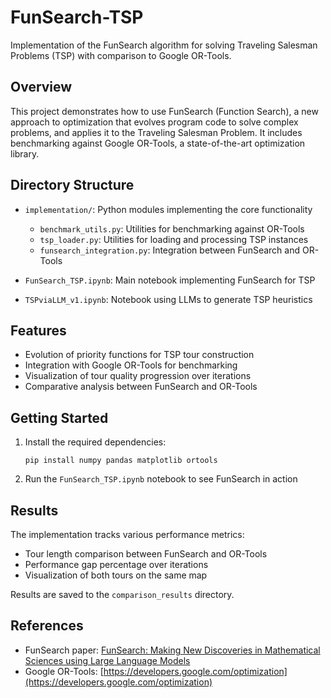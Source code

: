 # FunSearch-TSP

Implementation of the FunSearch algorithm for solving Traveling Salesman Problems (TSP) with comparison to Google OR-Tools.

## Overview

This project demonstrates how to use FunSearch (Function Search), a new approach to optimization that evolves program code to solve complex problems, and applies it to the Traveling Salesman Problem. It includes benchmarking against Google OR-Tools, a state-of-the-art optimization library.

## Directory Structure

- `implementation/`: Python modules implementing the core functionality
  - `benchmark_utils.py`: Utilities for benchmarking against OR-Tools
  - `tsp_loader.py`: Utilities for loading and processing TSP instances
  - `funsearch_integration.py`: Integration between FunSearch and OR-Tools

- `FunSearch_TSP.ipynb`: Main notebook implementing FunSearch for TSP
- `TSPviaLLM_v1.ipynb`: Notebook using LLMs to generate TSP heuristics

## Features

- Evolution of priority functions for TSP tour construction
- Integration with Google OR-Tools for benchmarking
- Visualization of tour quality progression over iterations
- Comparative analysis between FunSearch and OR-Tools

## Getting Started

1. Install the required dependencies:
   ```
   pip install numpy pandas matplotlib ortools
   ```

2. Run the `FunSearch_TSP.ipynb` notebook to see FunSearch in action

## Results

The implementation tracks various performance metrics:
- Tour length comparison between FunSearch and OR-Tools
- Performance gap percentage over iterations
- Visualization of both tours on the same map

Results are saved to the `comparison_results` directory.

## References

- FunSearch paper: [FunSearch: Making New Discoveries in Mathematical Sciences using Large Language Models](https://deepmind.google/discover/blog/funsearch-making-new-discoveries-in-mathematical-sciences-using-large-language-models/)
- Google OR-Tools: [https://developers.google.com/optimization](https://developers.google.com/optimization)